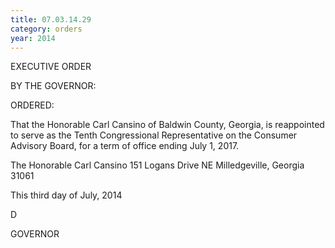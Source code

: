 ```yaml
---
title: 07.03.14.29
category: orders
year: 2014
---
```

 

EXECUTIVE ORDER

BY THE GOVERNOR:

ORDERED:

That the Honorable Carl Cansino of Baldwin County, Georgia, is
reappointed to serve as the Tenth Congressional Representative on
the Consumer Advisory Board, for a term of office ending July 1,
2017.

The Honorable Carl Cansino
151 Logans Drive NE
Milledgeville, Georgia 31061

This third day of July, 2014

D

GOVERNOR

